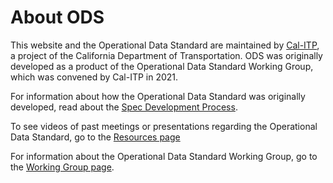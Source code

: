 # About ODS

This website and the Operational Data Standard are maintained by [Cal-ITP](https://dot.ca.gov/cal-itp), a project of the
California Department of Transportation. ODS was originally developed as a product of the Operational Data Standard Working
Group, which was convened by Cal-ITP in 2021.

For information about how the Operational Data Standard was originally developed, read about the [Spec Development Process](./spec-development.md).

To see videos of past meetings or presentations regarding the Operational Data Standard, go to the [Resources page](../resources/index.md)

For information about the Operational Data Standard Working Group, go to the [Working Group page](./working-group.md).
